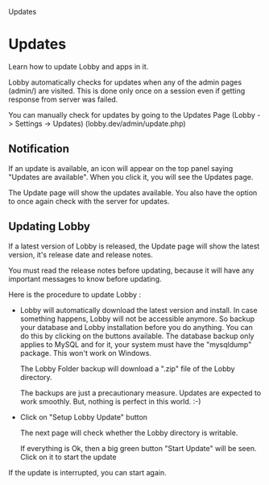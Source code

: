 Updates

# Updates

Learn how to update Lobby and apps in it.

Lobby automatically checks for updates when any of the admin pages (admin/) are visited. This is done only once on a session even if getting response from server was failed.

You can manually check for updates by going to the Updates Page (Lobby -> Settings -> Updates) (lobby.dev/admin/update.php)

## Notification

If an update is available, an icon will appear on the top panel saying "Updates are available". When you click it, you will see the Updates page.

The Update page will show the updates available. You also have the option to once again check with the server for updates.

## Updating Lobby

If a latest version of Lobby is released, the Update page will show the latest version, it's release date and release notes.

You must read the release notes before updating, because it will have any important messages to know before updating.

Here is the procedure to update Lobby :

* Lobby will automatically download the latest version and install. In case something happens, Lobby will not be accessible anymore. So backup your database and Lobby installation before you do anything. You can do this by clicking on the buttons available.
  The database backup only applies to MySQL and for it, your system must have the "mysqldump" package. This won't work on Windows.

  The Lobby Folder backup will download a ".zip" file of the Lobby directory.

  The backups are just a precautionary measure. Updates are expected to work smoothly. But, nothing is perfect in this world. :-)

* Click on "Setup Lobby Update" button
  
  The next page will check whether the Lobby directory is writable.
  
  If everything is Ok, then a big green button "Start Update" will be seen. Click on it to start the update
  
If the update is interrupted, you can start again.
